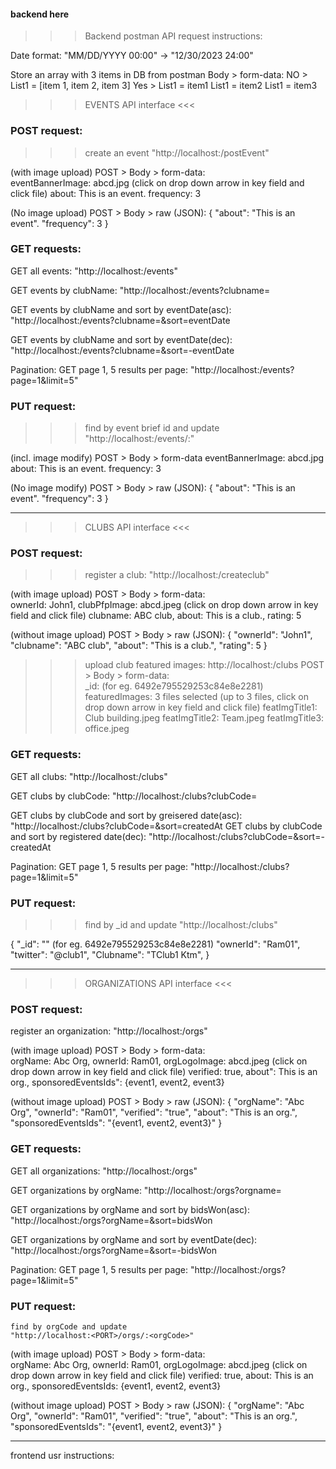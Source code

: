 #### backend here


>>> Backend postman API request instructions:

Date format: "MM/DD/YYYY 00:00" -> "12/30/2023 24:00"

Store an array with 3 items in DB from postman Body > form-data:
NO > List1 = [item 1, item 2, item 3]
Yes > List1 = item1
      List1 = item2
      List1 = item3

>>> EVENTS API interface <<<

### POST request: 
>>> create an event
"http://localhost:<PORT>/postEvent"

(with image upload) POST > Body > form-data:  
eventBannerImage: abcd.jpg (click on drop down arrow in key field and click file)
about: This is an event.
frequency: 3

(No image upload) POST > Body > raw (JSON):
{
    "about": "This is an event".
    "frequency": 3
}

### GET requests:
GET all events: "http://localhost:<PORT>/events"

GET events by clubName: "http://localhost:<PORT>/events?clubname=<clubName>

GET events by clubName and sort by eventDate(asc): 
                "http://localhost:<PORT>/events?clubname=<clubName>&sort=eventDate

GET events by clubName and sort by eventDate(dec): 
                "http://localhost:<PORT>/events?clubname=<clubName>&sort=-eventDate

Pagination:
GET page 1, 5 results per page:
                "http://localhost:<PORT>/events?page=1&limit=5"


### PUT request: 
>>> find by event brief id and update
    "http://localhost:<PORT>/events/:<eventBriefId>"

(incl. image modify) POST > Body > form-data
eventBannerImage: abcd.jpg
about: This is an event.
frequency: 3

(No image modify) POST > Body > raw (JSON):
{
    "about": "This is an event".
    "frequency": 3
}

--------------------------------------------------------------------------------------
>>> CLUBS API interface <<<

### POST request: 
>>> register a club:
"http://localhost:<PORT>/createclub"

(with image upload) POST > Body > form-data:  
    ownerId: John1,
    clubPfpImage: abcd.jpeg (click on drop down arrow in key field and click file)
    clubname: ABC club,
    about: This is a club.,
    rating: 5

(without image upload) POST > Body > raw (JSON):
{
    "ownerId": "John1",
    "clubname": "ABC club",
    "about": "This is a club.",
    "rating": 5
}

>>> upload club featured images:
http://localhost:<PORT>/clubs
 POST > Body > form-data:  
    _id: <DB collection id>  (for eg. 6492e795529253c84e8e2281)
    featuredImages: 3 files selected (up to 3 files, click on drop down arrow in key field and click file)
    featImgTitle1: Club building.jpeg
    featImgTitle2: Team.jpeg
    featImgTitle3: office.jpeg



### GET requests:
GET all clubs: "http://localhost:<PORT>/clubs"

GET clubs by clubCode: "http://localhost:<PORT>/clubs?clubCode=<clubCode>

GET clubs by clubCode and sort by greisered date(asc): 
                "http://localhost:<PORT>/clubs?clubCode=<clubCode>&sort=createdAt
GET clubs by clubCode and sort by registered date(dec): 
                "http://localhost:<PORT>/clubs?clubCode=<clubCode>&sort=-createdAt

Pagination:
GET page 1, 5 results per page:
                "http://localhost:<PORT>/clubs?page=1&limit=5"


### PUT request: 
>>> find by _id and update
    "http://localhost:<PORT>/clubs"

{
    "_id": "<DB collection id>"  (for eg. 6492e795529253c84e8e2281)
    "ownerId": "Ram01",
    "twitter": "@club1",
    "Clubname": "TClub1 Ktm",
}


--------------------------------------------------------------------------------------
>>> ORGANIZATIONS API interface <<<

### POST request: 
register an organization:
"http://localhost:<PORT>/orgs"

(with image upload) POST > Body > form-data:  
    orgName: Abc Org,
    ownerId: Ram01,
    orgLogoImage: abcd.jpeg (click on drop down arrow in key field and click file)
    verified: true,
    about": This is an org.,
    sponsoredEventsIds": {event1, event2, event3}

(without image upload) POST > Body > raw (JSON):
{
    "orgName": "Abc Org",
    "ownerId": "Ram01",
    "verified": "true",
    "about": "This is an org.",
    "sponsoredEventsIds": "{event1, event2, event3}"
}

### GET requests:
GET all organizations: "http://localhost:<PORT>/orgs"

GET organizations by orgName: "http://localhost:<PORT>/orgs?orgname=<clubName>

GET organizations by orgName and sort by bidsWon(asc): 
                "http://localhost:<PORT>/orgs?orgName=<clubName>&sort=bidsWon

GET organizations by orgName and sort by eventDate(dec): 
                "http://localhost:<PORT>/orgs?orgName=<clubName>&sort=-bidsWon

Pagination:
GET page 1, 5 results per page:
                "http://localhost:<PORT>/orgs?page=1&limit=5"


### PUT request: 
    find by orgCode and update
    "http://localhost:<PORT>/orgs/:<orgCode>"

(with image upload) POST > Body > form-data:  
    orgName: Abc Org,
    ownerId: Ram01,
    orgLogoImage: abcd.jpeg (click on drop down arrow in key field and click file)
    verified: true,
    about: This is an org.,
    sponsoredEventsIds: {event1, event2, event3}

(without image upload) POST > Body > raw (JSON):
{
    "orgName": "Abc Org",
    "ownerId": "Ram01",
    "verified": "true",
    "about": "This is an org.",
    "sponsoredEventsIds": "{event1, event2, event3}"
}

--------------------------------------------------------------------------------------

frontend usr instructions: